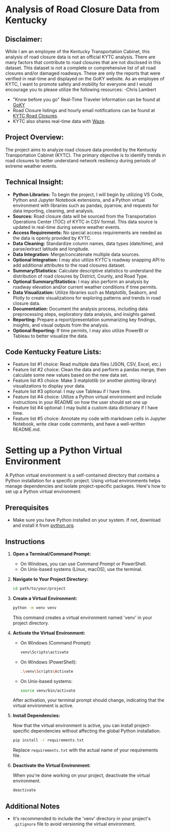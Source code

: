 # Analysis of Road Closure Data from Kentucky

## Disclaimer: 
While I am an employee of the Kentucky Transportation Cabinet, this analysis of road closure data is not an official KYTC analysis.  There are many factors that contribute to road closures that are not disclosed in this dataset.  This dataset is not a complete or comprehensive list of all road closures and/or damaged roadways.  These are only the reports that were verified in real-time and displayed on the GoKY website.  As an employee of KYTC, I want to promote safety and mobility for everyone and I would encourage you to please utilize the following resources:  -Chris Lambert

- "Know before you go" Real-Time Traveler Information can be found at [GoKY](https://goky.ky.gov)
- Road Closure listings and hourly email notifications can be found at [KYTC Road Closures](https://transportation.ky.gov/Pages/Weather-Related-Road-Closures.aspx).
- KYTC also shares real-time data with [Waze](https://www.waze.com/en/live-map/directions?latlng=37.50318937824072%2C-85.23742675781251).


## Project Overview:
The project aims to analyze road closure data provided by the Kentucky Transportation Cabinet (KYTC). The primary objective is to identify trends in road closures to better understand network resiliency during periods of extreme weather events.


## Technical Insight:
- **Python Libraries:** To begin the project, I will begin by utilizing VS Code, Python and Jupyter Notebook extensions, and a Python virtual environment with libraries such as pandas, pyarrow, and requests for data importing, cleaning, and analysis.
- **Sources:** Road closure data will be sourced from the Transportation Operations Center (TOC) of KYTC in CSV format. This data source is updated in real-time during severe weather events.
- **Access Requirements:** No special access requirements are needed as the data is openly provided by KYTC.
- **Data Cleaning:** Standardize column names, data types (date/time), and parse/extract latitude and longitude.
- **Data Integration:** Merge/concatenate multiple data sources.
- **Optional Integration:** I may also utilize KYTC's roadway snapping API to add additional attributes to the road closures dataset.
- **Summary/Statistics:** Calculate descriptive statistics to understand the distribution of road closures by District, County, and Road Type.
- **Optional Summary/Statistics:** I may also perform an analysis by roadway elevation and/or current weather conditions if time permits.
- **Data Visualization:** Utilize libraries such as Matplotlib, Seaborn, and Plotly to create visualizations for exploring patterns and trends in road closure data.
- **Documentation:** Document the analysis process, including data preprocessing steps, exploratory data analysis, and insights gained.
- **Reporting:** Prepare a report/presentation summarizing key findings, insights, and visual outputs from the analysis.
- **Optional Reporting:** If time permits, I may also utilize PowerBI or Tableau to better visualize the data.

## Code Kentucky Feature Lists:
- Feature list #1 choice: Read multiple data files (JSON, CSV, Excel, etc.)
- Feature list #2 choice: Clean the data and perform a pandas merge, then calculate some new values based on the new data set.
- Feature list #3 choice: Make 3 matplotlib (or another plotting library) visualizations to display your data.
- Feature list #3 optional: I may use Tableau if I have time.
- Feature list #4 choice: Utilize a Python virtual environment and include instructions in your README on how the user should set one up
- Feature list #4 optional: I may build a custom data dictionary if I have time.
- Feature list #5 choice: Annotate my code with markdown cells in Jupyter Notebook, write clear code comments, and have a well-written README.md. 


# Setting up a Python Virtual Environment

A Python virtual environment is a self-contained directory that contains a Python installation for a specific project. Using virtual environments helps manage dependencies and isolate project-specific packages. Here's how to set up a Python virtual environment:

## Prerequisites

- Make sure you have Python installed on your system. If not, download and install it from [python.org](https://www.python.org/).

## Instructions

1. **Open a Terminal/Command Prompt:**

    - On Windows, you can use Command Prompt or PowerShell.
    - On Unix-based systems (Linux, macOS), use the terminal.

2. **Navigate to Your Project Directory:**

    ```bash
    cd path/to/your/project
    ```

3. **Create a Virtual Environment:**

    ```bash
    python -m venv venv
    ```

    This command creates a virtual environment named 'venv' in your project directory.

4. **Activate the Virtual Environment:**

    - On Windows (Command Prompt):

        ```bash
        venv\Scripts\activate
        ```

    - On Windows (PowerShell):

        ```bash
        .\venv\Scripts\Activate
        ```

    - On Unix-based systems:

        ```bash
        source venv/bin/activate
        ```

    After activation, your terminal prompt should change, indicating that the virtual environment is active.

5. **Install Dependencies:**

    Now that the virtual environment is active, you can install project-specific dependencies without affecting the global Python installation.

    ```bash
    pip install -r requirements.txt
    ```

    Replace `requirements.txt` with the actual name of your requirements file.

6. **Deactivate the Virtual Environment:**

    When you're done working on your project, deactivate the virtual environment.

    ```bash
    deactivate
    ```

## Additional Notes

- It's recommended to include the 'venv' directory in your project's `.gitignore` file to avoid versioning the virtual environment.
